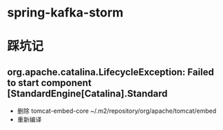 # spring-kafka-storm
# 踩坑记
 ## org.apache.catalina.LifecycleException: Failed to start component [StandardEngine[Catalina].Standard
  * 删除 tomcat-embed-core ~/.m2/repository/org/apache/tomcat/embed
  * 重新编译